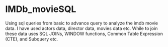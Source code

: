 # IMDb_movieSQL
Using sql queries from basic to advance query to analyze the imdb movie data. I have used actors data, director data, movies data etc. While to join these data uses SQL JOINs, WINDOW functions, Common Table Expression (CTE), and Subquery etc.
